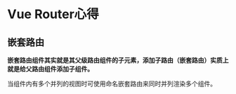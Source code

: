 # Vue Router心得

## 嵌套路由

**嵌套路由组件其实就是其父级路由组件的子元素，添加子路由（嵌套路由）实质上就是给父路由组件添加子组件。**

当组件内有多个并列的视图时可使用命名嵌套路由来同时并列渲染多个组件。
